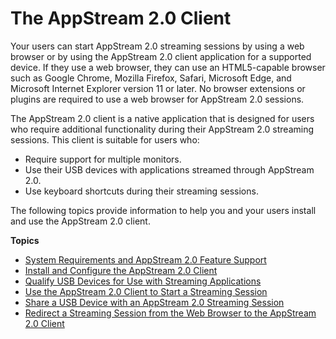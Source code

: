 # The AppStream 2\.0 Client<a name="client-application"></a>

Your users can start AppStream 2\.0 streaming sessions by using a web browser or by using the AppStream 2\.0 client application for a supported device\. If they use a web browser, they can use an HTML5\-capable browser such as Google Chrome, Mozilla Firefox, Safari, Microsoft Edge, and Microsoft Internet Explorer version 11 or later\. No browser extensions or plugins are required to use a web browser for AppStream 2\.0 sessions\. 

The AppStream 2\.0 client is a native application that is designed for users who require additional functionality during their AppStream 2\.0 streaming sessions\. This client is suitable for users who:
+ Require support for multiple monitors\.
+ Use their USB devices with applications streamed through AppStream 2\.0\.
+ Use keyboard shortcuts during their streaming sessions\.

The following topics provide information to help you and your users install and use the AppStream 2\.0 client\. 

**Topics**
+ [System Requirements and AppStream 2\.0 Feature Support](client-system-requirements-feature-support.md)
+ [Install and Configure the AppStream 2\.0 Client](install-configure-client.md)
+ [Qualify USB Devices for Use with Streaming Applications](qualify-usb-devices.md)
+ [Use the AppStream 2\.0 Client to Start a Streaming Session](use-client-start-streaming-session.md)
+ [Share a USB Device with an AppStream 2\.0 Streaming Session](share-usb-devices-with-session.md)
+ [Redirect a Streaming Session from the Web Browser to the AppStream 2\.0 Client](redirect-streaming-session-from-web-to-client.md)